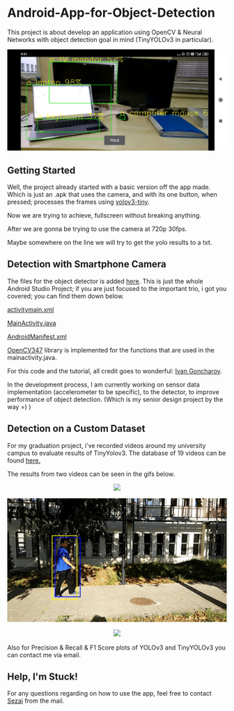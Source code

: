 # Android-App-for-Object-Detection
This project is about develop an application using OpenCV &amp; Neural Networks with object detection goal in mind (TinyYOLOv3 in 
particular).

<p align="center">
  <img src="screen.jpg">
</p>

## Getting Started

Well, the project already started with a basic version off the app made. Which is just an .apk that uses the camera, and with its one 
button, when pressed; processes the frames using [yolov3-tiny](https://pjreddie.com/darknet/yolo/).

Now we are trying to achieve, fullscreen without breaking anything.

After we are gonna be trying to use the camera at 720p 30fps.

Maybe somewhere on the line we will try to get the yolo results to a txt.

## Detection with Smartphone Camera

The files for the object detector is added [here](https://github.com/kantarcise/Android-App-for-Object-Detection/tree/master/TinyYolov3). This is just the whole Android Studio Project; if you are just focused
to the important trio, i got you covered; you can find them down below.

[activitymain.xml](https://github.com/kantarcise/Android-App-for-Object-Detection/blob/master/TinyYolov3/app/src/main/res/layout/activity_main.xml)

[MainActivity.java](https://github.com/kantarcise/Android-App-for-Object-Detection/blob/master/TinyYolov3/app/src/main/java/com/example/tinyyolov3/MainActivity.java)

[AndroidManifest.xml](https://github.com/kantarcise/Android-App-for-Object-Detection/blob/master/TinyYolov3/app/src/main/AndroidManifest.xml)

[OpenCV347](https://opencv.org/releases/) library is implemented for the functions that are used in the mainactivity.java. 

For this code and the tutorial, all credit goes to wonderful: [Ivan Goncharov](https://github.com/ivangrov).

In the development process, I am currently working on sensor data implementation (accelerometer to be specific), to the detector, to 
improve performance of object 
detection. 
(Which is my senior design project by the way =) )

## Detection on a Custom Dataset

For my graduation project, i've recorded videos around my university campus to evaluate results of TinyYolov3. The database of 19 videos can be found [here.](https://www.youtube.com/watch?v=1Pvu0rq3678&list=PLMzonaXew-55493qE290Zo2Sp53DxTXrW&ab_channel=msprITU)

The results from two videos can be seen in the gifs below.

<p align="center">
  <img src="car.gif">
</p>

<p align="center">
  <img src="person.gif">
</p>

<p align="center">
  <img src="van.gif">
</p>


Also for Precision & Recall & F1 Score plots of YOLOv3 and TinyYOLOv3 you can contact me via email. 


<!--
### Installing
## Running the tests
### Tips And Tricks

-->
## Help, I'm Stuck!
For any questions regarding on how to use the app, feel free to contact [Sezai](mailto:sezaiburakkantarci@gmail.com) from the mail. 
